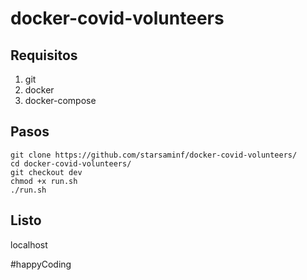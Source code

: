 # docker-covid-volunteers

## Requisitos
1. git
1. docker
1. docker-compose

## Pasos

```shell=
git clone https://github.com/starsaminf/docker-covid-volunteers/
cd docker-covid-volunteers/
git checkout dev
chmod +x run.sh
./run.sh
```
## Listo

localhost



#happyCoding
